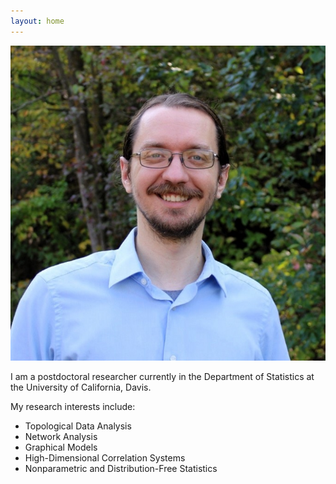 ```yaml
---
layout: home
---
```


![Headshot](/assets/headshot_roycraft_680x680.jpg)

I am a postdoctoral researcher currently in the Department of Statistics at the University of California, Davis.

My research interests include:
- Topological Data Analysis
- Network Analysis
- Graphical Models
- High-Dimensional Correlation Systems
- Nonparametric and Distribution-Free Statistics
